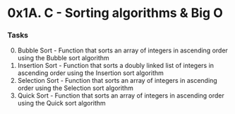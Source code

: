 # 0x1A. C - Sorting algorithms & Big O

### Tasks

0. Bubble Sort - Function that sorts an array of integers in ascending order using the Bubble sort algorithm
1. Insertion Sort - Function that sorts a doubly linked list of integers in ascending order using the Insertion sort algorithm
2. Selection Sort - Function that sorts an array of integers in ascending order using the Selection sort algorithm
3. Quick Sort - Function that sorts an array of integers in ascending order using the Quick sort algorithm
